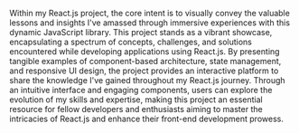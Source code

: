 
Within my React.js project, the core intent is to visually convey the valuable lessons and insights I've amassed through immersive experiences with this dynamic JavaScript library. This project stands as a vibrant showcase, encapsulating a spectrum of concepts, challenges, and solutions encountered while developing applications using React.js. By presenting tangible examples of component-based architecture, state management, and responsive UI design, the project provides an interactive platform to share the knowledge I've gained throughout my React.js journey. Through an intuitive interface and engaging components, users can explore the evolution of my skills and expertise, making this project an essential resource for fellow developers and enthusiasts aiming to master the intricacies of React.js and enhance their front-end development prowess.
